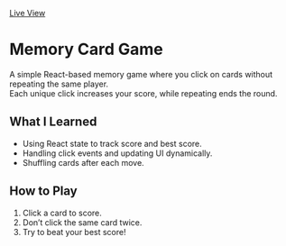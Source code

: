 [Live View](https://archivexblasich.github.io/Memory-Card/)

# Memory Card Game

A simple React-based memory game where you click on cards without repeating the same player.  
Each unique click increases your score, while repeating ends the round.

## What I Learned
- Using React state to track score and best score.  
- Handling click events and updating UI dynamically.  
- Shuffling cards after each move.  

## How to Play
1. Click a card to score.  
2. Don’t click the same card twice.  
3. Try to beat your best score!  